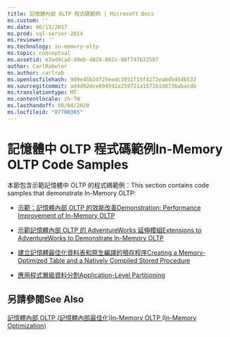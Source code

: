 ```yaml
---
title: 記憶體內部 OLTP 程式碼範例 | Microsoft Docs
ms.custom: ''
ms.date: 06/13/2017
ms.prod: sql-server-2014
ms.reviewer: ''
ms.technology: in-memory-oltp
ms.topic: conceptual
ms.assetid: e3ad4cad-d9eb-4824-802c-90f747b32507
author: CarlRabeler
ms.author: carlrab
ms.openlocfilehash: 9d9e45b2d725eedc3931f15f4272eabdb45db532
ms.sourcegitcommit: ad4d92dce894592a259721a1571b1d8736abacdb
ms.translationtype: MT
ms.contentlocale: zh-TW
ms.lasthandoff: 08/04/2020
ms.locfileid: "87708365"
---
```

# <a name="in-memory-oltp-code-samples"></a><span data-ttu-id="d5c09-102">記憶體中 OLTP 程式碼範例</span><span class="sxs-lookup"><span data-stu-id="d5c09-102">In-Memory OLTP Code Samples</span></span>
  <span data-ttu-id="d5c09-103">本節包含示範記憶體中 OLTP 的程式碼範例：</span><span class="sxs-lookup"><span data-stu-id="d5c09-103">This section contains code samples that demonstrate In-Memory OLTP:</span></span>  
  
-   [<span data-ttu-id="d5c09-104">示範：記憶體內部 OLTP 的效能改善</span><span class="sxs-lookup"><span data-stu-id="d5c09-104">Demonstration: Performance Improvement of In-Memory OLTP</span></span>](demonstration-performance-improvement-of-in-memory-oltp.md)  
  
-   [<span data-ttu-id="d5c09-105">示範記憶體內部 OLTP 的 AdventureWorks 延伸模組</span><span class="sxs-lookup"><span data-stu-id="d5c09-105">Extensions to AdventureWorks to Demonstrate In-Memory OLTP</span></span>](../../database-engine/extensions-to-adventureworks-to-demonstrate-in-memory-oltp.md)  
  
-   [<span data-ttu-id="d5c09-106">建立記憶體最佳化資料表和原生編譯的預存程序</span><span class="sxs-lookup"><span data-stu-id="d5c09-106">Creating a Memory-Optimized Table and a Natively Compiled Stored Procedure</span></span>](creating-a-memory-optimized-table-and-a-natively-compiled-stored-procedure.md)  
  
-   [<span data-ttu-id="d5c09-107">應用程式層級資料分割</span><span class="sxs-lookup"><span data-stu-id="d5c09-107">Application-Level Partitioning</span></span>](application-level-partitioning.md)  
  
## <a name="see-also"></a><span data-ttu-id="d5c09-108">另請參閱</span><span class="sxs-lookup"><span data-stu-id="d5c09-108">See Also</span></span>  
 [<span data-ttu-id="d5c09-109">記憶體內部 OLTP &#40;記憶體內部最佳化&#41;</span><span class="sxs-lookup"><span data-stu-id="d5c09-109">In-Memory OLTP &#40;In-Memory Optimization&#41;</span></span>](in-memory-oltp-in-memory-optimization.md)  
  
  
